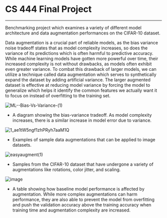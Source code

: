 # CS 444 Final Project
--- 

Benchmarking project which examines a variety of different model architecture and data augmentation performances on the CIFAR-10 dataset.

Data augmentation is a crucial part of reliable models, as the bias variance noise tradeoff states that as model complexity increases, so does the variance of its predictions which is often harmful to predictive accuracy. While machine learning models have gotten more powerful over time, their increased complexity is not without drawbacks, as models often exhibit even greater variance. To combat this drawback of larger models, we can utilize a technique called data augmentation which serves to synthetically expand the dataset by adding artificial variance. The larger augmented dataset is effective at reducing model variance by forcing the model to generalize which helps it identify the common features we actually want it to focus on instead of overfitting to the training set.

![ML--Bias-Vs-Variance-(1)](https://github.com/user-attachments/assets/b916031f-258d-4b38-99b9-81dcc8afb1d0)

- A diagram showing the bias-variance tradeoff. As model complexity increases, there is a similar increase in model error due to variance.

![1_ae1tW5ngf1zhPRyh7aaM1Q](https://github.com/user-attachments/assets/ba80dc16-872f-434f-8419-40558dd593fb)

- Examples of sample data augmentations that can be applied to image datasets.

![easyaugment(1)](https://github.com/user-attachments/assets/303d0d21-3a40-473a-8c09-b435f1af18b5)

- Samples from the CIFAR-10 dataset that have undergone a variety of augmentations like rotations, color jitter, and scaling.

![image](https://github.com/user-attachments/assets/44b7b1b0-b298-4dd3-b799-0b0cf601c14f)

- A table showing how baseline model performance is affected by augmentation. While more complex augmentations can harm performance, they are also able to prevent the model from overfitting and push the validation accuracy above the training accuracy when training time and augmentation complexity are increased.
